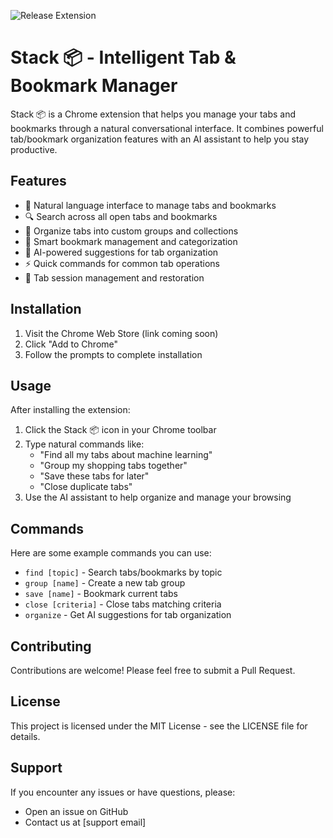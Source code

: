 ![Release Extension](https://github.com/stack-app/stack-app/actions/workflows/release.yml/badge.svg) 

# Stack 📦  - Intelligent Tab & Bookmark Manager

Stack 📦 is a Chrome extension that helps you manage your tabs and bookmarks through a natural conversational interface. It combines powerful tab/bookmark organization features with an AI assistant to help you stay productive.

## Features

- 💬 Natural language interface to manage tabs and bookmarks
- 🔍 Search across all open tabs and bookmarks
- 📑 Organize tabs into custom groups and collections
- 🔖 Smart bookmark management and categorization
- 🤖 AI-powered suggestions for tab organization
- ⚡️ Quick commands for common tab operations
- 🔄 Tab session management and restoration

## Installation

1. Visit the Chrome Web Store (link coming soon)
2. Click "Add to Chrome"
3. Follow the prompts to complete installation

## Usage

After installing the extension:

1. Click the Stack 📦 icon in your Chrome toolbar
2. Type natural commands like:
   - "Find all my tabs about machine learning"
   - "Group my shopping tabs together"
   - "Save these tabs for later"
   - "Close duplicate tabs"
3. Use the AI assistant to help organize and manage your browsing

## Commands

Here are some example commands you can use:

- `find [topic]` - Search tabs/bookmarks by topic
- `group [name]` - Create a new tab group
- `save [name]` - Bookmark current tabs
- `close [criteria]` - Close tabs matching criteria
- `organize` - Get AI suggestions for tab organization

## Contributing

Contributions are welcome! Please feel free to submit a Pull Request.

## License

This project is licensed under the MIT License - see the LICENSE file for details.

## Support

If you encounter any issues or have questions, please:
- Open an issue on GitHub
- Contact us at [support email]
